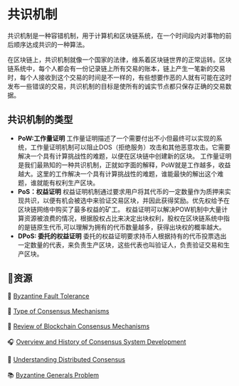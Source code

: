 # 共识机制
共识机制是一种容错机制，用于计算机和区块链系统，在一个时间段内对事物的前后顺序达成共识的一种算法。

在区块链上，共识机制就像一个国家的法律，维系着区块链世界的正常运转。区块链系统中，每个人都会有一份记录链上所有交易的账本，链上产生一笔新的交易时，每个人接收到这个交易的时间是不一样的，有些想要作恶的人就有可能在这时发布一些错误的交易，共识机制的目标是使所有的诚实节点都只保存正确的交易数据。

## 共识机制的类型
* **PoW:工作量证明**
工作量证明描述了一个需要付出不小但最终可以实现的系统，工作量证明机制可以阻止DOS（拒绝服务）攻击和其他恶意攻击。它需要解决一个具有计算挑战性的难题，以便在区块链中创建新的区块。
工作量证明是我们最熟知的一种共识机制，正就如字面的解释，PoW就是工作越多，收益越大。这里的工作解决一个具有计算挑战性的难题，谁能最快的解出这个难题，谁就能有权利生产区块。
* **PoS：权益证明**
权益证明机制通过要求用户将其代币的一定数量作为质押来实现共识，以便有机会被选中来验证交易区块，并因此获得奖励。优先权给予在区块链网络中购买了最多权益的矿工。
权益证明可以解决POW机制中大量计算资源被浪费的情况，根据股权占比来决定出块权利，股权在区块链系统中指的是链原生代币,可以理解为拥有的代币数量越多，获得出块权的概率越大。
* **DPoS: 委托的权益证明**
委托的权益证明要求持币人根据持有的代币投票选出一定数量的代表，来负责生产区块，这些代表也叫验证人，负责验证交易和生产区块。

## **:scroll:资源**
:page_facing_up: [Byzantine Fault Tolerance](https://medium.com/loom-network/understanding-blockchain-fundamentals-part-1-byzantine-fault-tolerance-245f46fe8419) <br></br>
:page_facing_up: [Type of Consensus Mechanisms](https://www.codementor.io/blog/consensus-algorithms-5lr8exfi0s#types-of-consensus-algorithms) <br></br>
:page_facing_up: [Review of Blockchain Consensus Mechanisms](https://blog.wavesplatform.com/review-of-blockchain-consensus-mechanisms-f575afae38f2) <br></br>
:headphones: [Overview and History of Consensus System Development](https://softwareengineeringdaily.com/2018/03/26/consensus-systems-with-ethan-buchman/) <br></br>
:green_book: [Understanding Distributed Consensus](https://medium.com/s/story/lets-take-a-crack-at-understanding-distributed-consensus-dad23d0dc95) <br></br>
:books: [Byzantine Generals Problem](https://en.wikipedia.org/wiki/Byzantine_fault#Byzantine_Generals'_Problem)
